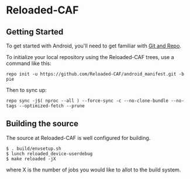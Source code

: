 Reloaded-CAF
===========

Getting Started
---------------

To get started with Android, you'll need to get
familiar with [Git and Repo](http://source.android.com/source/using-repo.html).

To initialize your local repository using the Reloaded-CAF trees, use a command like this:

    repo init -u https://github.com/Reloaded-CAF/android_manifest.git -b pie

Then to sync up:

    repo sync -j$( nproc --all ) --force-sync -c --no-clone-bundle --no-tags --optimized-fetch --prune

Building the source
---------------

The source at Reloaded-CAF is well configured for building.

    $ . build/envsetup.sh
    $ lunch reloaded_device-userdebug
    $ make reloaded -jX

where X is the number of jobs you would like to allot to the build system.
